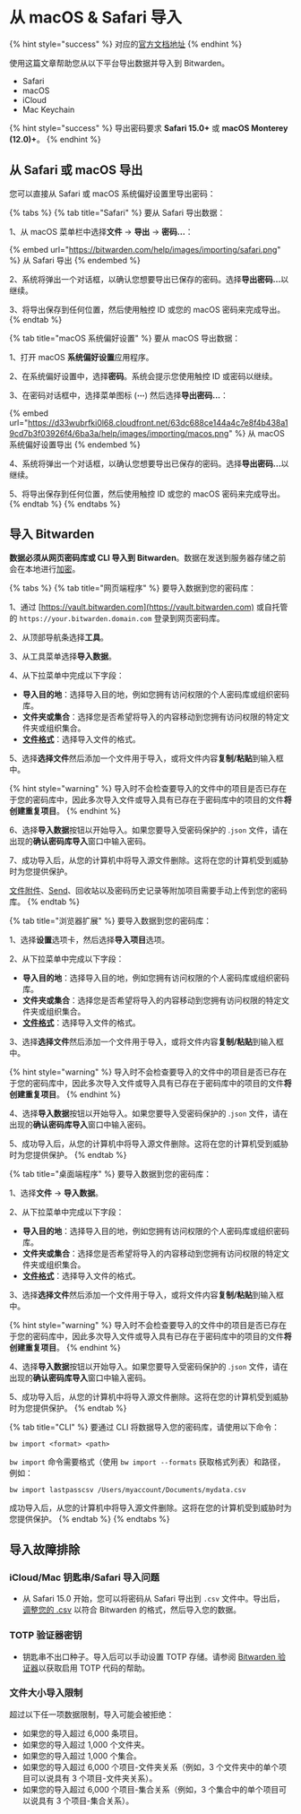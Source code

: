# 从 macOS & Safari 导入

{% hint style="success" %}
对应的[官方文档地址](https://bitwarden.com/help/import-from-safari/)
{% endhint %}

使用这篇文章帮助您从以下平台导出数据并导入到 Bitwarden。

* Safari
* macOS
* iCloud
* Mac Keychain

{% hint style="success" %}
导出密码要求 **Safari 15.0+** 或 **macOS Monterey (12.0)+**。
{% endhint %}

## 从 Safari 或 macOS 导出 <a href="#export-from-safari-or-macos" id="export-from-safari-or-macos"></a>

您可以直接从 Safari 或 macOS 系统偏好设置里导出密码：

{% tabs %}
{% tab title="Safari" %}
要从 Safari 导出数据：

1、从 macOS 菜单栏中选择**文件** → **导出** → **密码...**：

{% embed url="https://bitwarden.com/help/images/importing/safari.png" %}
从 Safari 导出
{% endembed %}

2、系统将弹出一个对话框，以确认您想要导出已保存的密码。选择**导出密码...**&#x4EE5;继续。

3、将导出保存到任何位置，然后使用触控 ID 或您的 macOS 密码来完成导出。
{% endtab %}

{% tab title="macOS 系统偏好设置" %}
要从 macOS 导出数据：

1、打开 macOS **系统偏好设置**应用程序。

2、在系统偏好设置中，选择**密码**。系统会提示您使用触控 ID 或密码以继续。

3、在密码对话框中，选择菜单图标 (**⋯**) 然后选择**导出密码...**：

{% embed url="https://d33wubrfki0l68.cloudfront.net/63dc688ce144a4c7e8f4b438a19cd7b3f03926f4/6ba3a/help/images/importing/macos.png" %}
从 macOS 系统偏好设置导出
{% endembed %}

4、系统将弹出一个对话框，以确认您想要导出已保存的密码。选择**导出密码...**&#x4EE5;继续。

5、将导出保存到任何位置，然后使用触控 ID 或您的 macOS 密码来完成导出。
{% endtab %}
{% endtabs %}

## 导入 Bitwarden <a href="#import-to-bitwarden" id="import-to-bitwarden"></a>



**数据必须从网页密码库或 CLI 导入到 Bitwarden**。数据在发送到服务器存储之前会在本地进行[加密](../../../security/encryption.md)。

{% tabs %}
{% tab title="网页端程序" %}
要导入数据到您的密码库：

1、通过 [https://vault.bitwarden.com](https://vault.bitwarden.com) 或自托管的 `https://your.bitwarden.domain.com` 登录到网页密码库。

2、从顶部导航条选择**工具**。

3、从工具菜单选择**导入数据**。

4、从下拉菜单中完成以下字段：

* **导入目的地**：选择导入目的地，例如您拥有访问权限的个人密码库或组织密码库。
* **文件夹或集合**：选择您是否希望将导入的内容移动到您拥有访问权限的特定文件夹或组织集合。
* [**文件格式**](../../../import-export/import-and-export-faqs.md#q-what-file-formats-does-bitwarden-support-for-import)：选择导入文件的格式。

5、选择**选择文件**然后添加一个文件用于导入，或将文件内容**复制/粘贴**到输入框中。

{% hint style="warning" %}
导入时不会检查要导入的文件中的项目是否已存在于您的密码库中，因此多次导入文件或导入具有已存在于密码库中的项目的文件**将创建重复项目**。
{% endhint %}

6、选择**导入数据**按钮以开始导入。如果您要导入受密码保护的 .`json` 文件，请在出现的**确认密码库导入**窗口中输入密码。

7、成功导入后，从您的计算机中将导入源文件删除。这将在您的计算机受到威胁时为您提供保护。

[文件附件](../../../your-vault/file-attachments.md)、[Send](../../../bitwarden-send/about-send.md)、回收站以及密码历史记录等附加项目需要手动上传到您的密码库。
{% endtab %}

{% tab title="浏览器扩展" %}
要导入数据到您的密码库：

1、选择**设置**选项卡，然后选择**导入项目**选项。

2、从下拉菜单中完成以下字段：

* **导入目的地**：选择导入目的地，例如您拥有访问权限的个人密码库或组织密码库。
* **文件夹或集合**：选择您是否希望将导入的内容移动到您拥有访问权限的特定文件夹或组织集合。
* [**文件格式**](../../../import-export/import-and-export-faqs.md#q-what-file-formats-does-bitwarden-support-for-import)：选择导入文件的格式。

3、选择**选择文件**然后添加一个文件用于导入，或将文件内容**复制/粘贴**到输入框中。

{% hint style="warning" %}
导入时不会检查要导入的文件中的项目是否已存在于您的密码库中，因此多次导入文件或导入具有已存在于密码库中的项目的文件**将创建重复项目**。
{% endhint %}

4、选择**导入数据**按钮以开始导入。如果您要导入受密码保护的 .`json` 文件，请在出现的**确认密码库导入**窗口中输入密码。

5、成功导入后，从您的计算机中将导入源文件删除。这将在您的计算机受到威胁时为您提供保护。
{% endtab %}

{% tab title="桌面端程序" %}
要导入数据到您的密码库：

1、选择**文件** -> **导入数据**。

2、从下拉菜单中完成以下字段：

* **导入目的地**：选择导入目的地，例如您拥有访问权限的个人密码库或组织密码库。
* **文件夹或集合**：选择您是否希望将导入的内容移动到您拥有访问权限的特定文件夹或组织集合。
* [**文件格式**](../../../import-export/import-and-export-faqs.md#q-what-file-formats-does-bitwarden-support-for-import)：选择导入文件的格式。

3、选择**选择文件**然后添加一个文件用于导入，或将文件内容**复制/粘贴**到输入框中。

{% hint style="warning" %}
导入时不会检查要导入的文件中的项目是否已存在于您的密码库中，因此多次导入文件或导入具有已存在于密码库中的项目的文件**将创建重复项目**。
{% endhint %}

4、选择**导入数据**按钮以开始导入。如果您要导入受密码保护的 .`json` 文件，请在出现的**确认密码库导入**窗口中输入密码。

5、成功导入后，从您的计算机中将导入源文件删除。这将在您的计算机受到威胁时为您提供保护。
{% endtab %}

{% tab title="CLI" %}
要通过 CLI 将数据导入您的密码库，请使用以下命令：

```batch
bw import <format> <path>
```

`bw import` 命令需要格式（使用 `bw import --formats` 获取格式列表）和路径，例如：

```batch
bw import lastpasscsv /Users/myaccount/Documents/mydata.csv
```

成功导入后，从您的计算机中将导入源文件删除。这将在您的计算机受到威胁时为您提供保护。
{% endtab %}
{% endtabs %}

## 导入故障排除 <a href="#import-troubleshooting" id="import-troubleshooting"></a>

### iCloud/Mac 钥匙串/Safari 导入问题 <a href="#icloud-mac-keychain-safari-import-issues" id="icloud-mac-keychain-safari-import-issues"></a>

* 从 Safari 15.0 开始，您可以将密码从 Safari 导出到 `.csv` 文件中。导出后，[调整您的 .csv](../../../import-export/condition-a-bitwarden-.csv-or-.json.md) 以符合 Bitwarden 的格式，然后导入您的数据。

### TOTP 验证器密钥 <a href="#totp-authenticator-keys" id="totp-authenticator-keys"></a>

* 钥匙串不出口种子。导入后可以手动设置 TOTP 存储。请参阅 [Bitwarden 验证器](../../../your-vault/totp.md)以获取启用 TOTP 代码的帮助。

### 文件大小导入限制 <a href="#file-size-import-limitations" id="file-size-import-limitations"></a>

超过以下任一项数据限制，导入可能会被拒绝：

* 如果您的导入超过 6,000 条项目。
* 如果您的导入超过 1,000 个文件夹。
* 如果您的导入超过 1,000 个集合。
* 如果您的导入超过 6,000 个项目-文件夹关系（例如，3 个文件夹中的单个项目可以说具有 3 个项目-文件夹关系）。
* 如果您的导入超过 6,000 个项目-集合关系（例如，3 个集合中的单个项目可以说具有 3 个项目-集合关系）。

